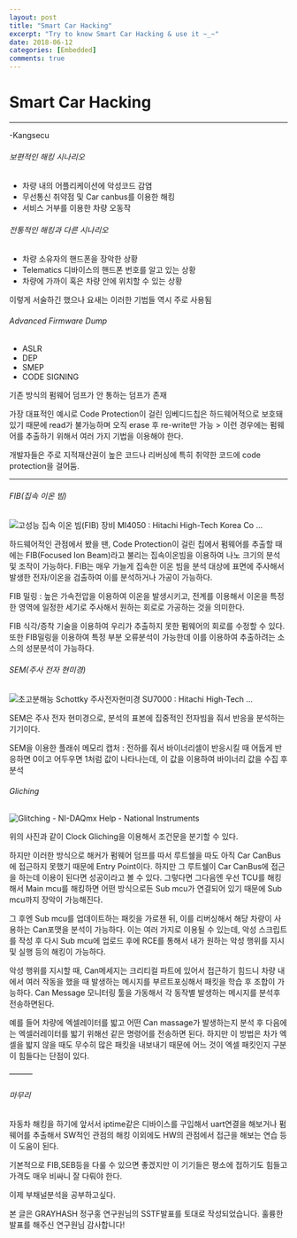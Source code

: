 ```yaml
---
layout: post
title: "Smart Car Hacking"
excerpt: "Try to know Smart Car Hacking & use it ~_~"
date: 2018-06-12
categories: [Embedded]
comments: true 
---
```



# Smart Car Hacking

------

-Kangsecu

###### 보편적인 해킹 시나리오

- 차량 내의 어플리케이션에 악성코드 감염
- 무선통신 취약점 및  Car canbus를 이용한 해킹
- 서비스 거부를 이용한 차량 오동작 

###### 전통적인 해킹과 다른 시나리오

- 차량 소유자의 핸드폰을 장악한 상황
- Telematics 디바이스의 핸드폰 번호를 알고 있는 상황 
- 차량에 가까이 혹은 차량 안에 위치할 수 있는 상황

이렇게 서술하긴 했으나 요새는 이러한 기법들 역시 주로 사용됨

###### Advanced Firmware Dump

- ASLR
- DEP
- SMEP
- CODE SIGNING

기존 방식의 펌웨어 덤프가 안 통하는 덤프가 존재

가장 대표적인 예시로 Code Protection이 걸린 임베디드칩은 하드웨어적으로 보호돼있기 때문에 read가 불가능하며 오직 erase 후 re-write만 가능 > 이런 경우에는 펌웨어를 추출하기 위해서 여러 가지 기법을 이용해야 한다. 

개발자들은 주로 지적재산권이 높은 코드나 리버싱에 특히 취약한 코드에 code protection을 걸어둠.

------

###### FIB(집속 이온 빔)

![고성능 집속 이온 빔(FIB) 장비 MI4050 : Hitachi High-Tech Korea Co ...](https://www.hitachi-hightech.com/products/images/11501/em-mi4050_main.png)

하드웨어적인 관점에서 봤을 땐, Code Protection이 걸린 칩에서 펌웨어를 추출할 때에는  FIB(Focused Ion Beam)라고 불리는 집속이온빔을 이용하여 나노 크기의 분석 및 조작이 가능하다. FIB는 매우 가늘게 집속한 이온 빔을 분석 대상에 표면에 주사해서 발생한 전자/이온을 검출하여 이를 분석하거나 가공이 가능하다. 

FIB 밀링 : 높은 가속전압을 이용하여 이온을 발생시키고, 전계를 이용해서 이온을 특정한 영역에 일정한 세기로 주사해서 원하는 회로로 가공하는 것을 의미한다.

FIB 식각/증착 기술을 이용하여 우리가 추출하지 못한 펌웨어의 회로를 수정할 수 있다. 또한 FIB밀링을 이용하여 특정 부분 오류분석이 가능한데 이를 이용하여 추출하려는 소스의 성분분석이 가능하다.

###### SEM(주사 전자 현미경)

![초고분해능 Schottky 주사전자현미경 SU7000 : Hitachi High-Tech ...](https://www.hitachi-hightech.com/products/images/12710/su7000_main.png)

SEM은 주사 전자 현미경으로, 분석의 표본에 집중적인 전자빔을 줘서 반응을 분석하는 기기이다.

SEM을 이용한 플래쉬 메모리 캡처 :  전하를 줘서  바이너리셀이 반응시킬 때 어둡게 반응하면 0이고 어두우면 1처럼 값이 나타나는데, 이 값을 이용하여 바이너리 값을 수집 후 분석

###### Gliching

![Glitching - NI-DAQmx Help - National Instruments](https://zone.ni.com/images/reference/en-XX/help/370466AH-01/guid-82d62033-43ca-4b4d-8737-0fdd0d934f1f-5.5x8.5_-_a5.png)

위의 사진과 같이 Clock Gliching을 이용해서 조건문을 분기할 수 있다. 

하지만 이러한 방식으로 해커가 펌웨어 덤프를 따서 루트쉘을 따도 아직 Car CanBus에 접근하지 못했기 때문에 Entry Point이다. 하지만 그 루트쉘이 Car CanBus에 접근을 하는데 이용이 된다면 성공이라고 볼 수 있다.  그렇다면 그다음엔 우선 TCU를 해킹해서 Main mcu를 해킹하면 어떤 방식으로든 Sub mcu가 연결되어 있기 때문에 Sub mcu까지 장악이 가능해진다.

 그 후엔 Sub mcu를 업데이트하는 패킷을 가로챈 뒤, 이를 리버싱해서 해당 차량이 사용하는 Can포맷을 분석이 가능하다. 이는 여러 가지로 이용될 수 있는데, 악성 스크립트를 작성 후 다시 Sub mcu에 업로드 후에 RCE를 통해서 내가 원하는 악성 행위를 지시 및 실행 등의 해킹이 가능하다. 

악성 행위를 지시할 때, Can메세지는 크리티컬 파트에 있어서 접근하기 힘드니  차량 내에서 여러 작동을 했을 때 발생하는 메시지를 부르트포싱해서 패킷을 학습 후 조합이 가능하다. Can Message 모니터링 툴을 가동해서 각 동작별 발생하는 메시지를 분석후 전송하면된다.

예를 들어 차량에 엑셀레이터를 밟고 어떤 Can massage가 발생하는지 분석 후 다음에는 엑셀러레이터를 밟기 위해선 같은 명령어를 전송하면 된다. 하지만 이 방법은 차가 엑셀을 밟지 않을 때도 무수히 많은 패킷을 내보내기 때문에 어느 것이 엑셀 패킷인지 구분이 힘들다는 단점이 있다.

———

###### 마무리

자동차 해킹을 하기에 앞서서 iptime같은 디바이스를 구입해서 uart연결을 해보거나 펌웨어를 추출해서 SW적인 관점의 해킹 이외에도 HW의 관점에서 접근을 해보는 연습 등이 도움이 된다. 

기본적으로 FIB,SEB등을 다룰 수 있으면 좋겠지만 이 기기들은 평소에 접하기도 힘들고 가격도 매우 비싸니 잘 다뤄야 한다.

이제 부채널분석을 공부하고싶다.

본 글은 GRAYHASH 정구홍 연구원님의 SSTF발표를 토대로 작성되었습니다. 훌륭한 발표를 해주신 연구원님 감사합니다!

